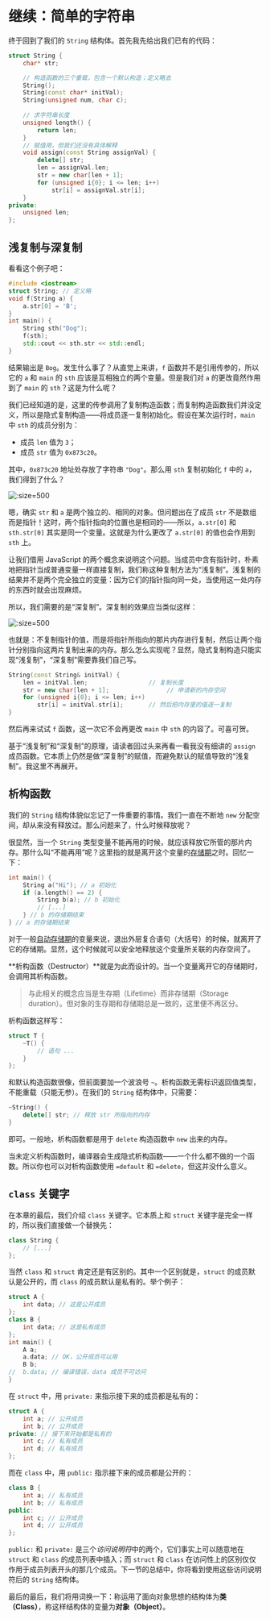 # 继续：简单的字符串

终于回到了我们的 `String` 结构体。首先我先给出我们已有的代码：
```cpp
struct String {
    char* str;

    // 构造函数的三个重载，包含一个默认构造；定义略去
    String();
    String(const char* initVal);
    String(unsigned num, char c);
    
    // 求字符串长度
    unsigned length() {
        return len;
    }
    // 赋值用，但我们还没有具体解释
    void assign(const String assignVal) {
        delete[] str;
        len = assignVal.len;
        str = new char[len + 1];
        for (unsigned i{0}; i <= len; i++)
            str[i] = assignVal.str[i];
    }
private:
    unsigned len;
};
```

## 浅复制与深复制

看看这个例子吧：
```cpp
#include <iostream>
struct String; // 定义略
void f(String a) {
    a.str[0] = 'B';
}
int main() {
    String sth("Dog");
    f(sth);
    std::cout << sth.str << std::endl;
}
```
结果输出是 `Bog`。发生什么事了？从直觉上来讲，`f` 函数并不是引用传参的，所以它的 `a` 和 `main` 的 `sth` 应该是互相独立的两个变量。但是我们对 `a` 的更改竟然作用到了 `main` 的 `sth`？这是为什么呢？

我们已经知道的是，这里的传参调用了复制构造函数；而复制构造函数我们并没定义，所以是隐式复制构造——将成员逐一复制初始化。假设在某次运行时，`main` 中 `sth` 的成员分别为：
- 成员 `len` 值为 `3`；
- 成员 `str` 值为 `0x873c20`。

其中，`0x873c20` 地址处存放了字符串 `"Dog"`。那么用 `sth` 复制初始化 `f` 中的 `a`，我们得到了什么？

![](https://s3.ax1x.com/2021/01/23/s7OYct.png ':size=500')

嗯，确实 `str` 和 `a` 是两个独立的、相同的对象。但问题出在了成员 `str` 不是数组而是指针！这时，两个指针指向的位置也是相同的——所以，`a.str[0]` 和 `sth.str[0]` 其实是同一个变量。这就是为什么更改了 `a.str[0]` 的值也会作用到 `sth` 上。

让我们借用 JavaScript 的两个概念来说明这个问题。当成员中含有指针时，朴素地把指针当成普通变量一样直接复制，我们称这种复制方法为“浅复制”。浅复制的结果并不是两个完全独立的变量：因为它们的指针指向同一处，当使用这一处内存的东西时就会出现麻烦。

所以，我们需要的是“深复制”。深复制的效果应当类似这样：

![](https://s3.ax1x.com/2021/01/23/s7Xn8s.png ':size=500')

也就是：不复制指针的值，而是将指针所指向的那片内存进行复制，然后让两个指针分别指向这两片复制出来的内存。那么怎么实现呢？显然，隐式复制构造只能实现“浅复制”，“深复制”需要靠我们自己写。

```cpp
String(const String& initVal) {
    len = initVal.len;                 // 复制长度
    str = new char[len + 1];                // 申请新的内存空间
    for (unsigned i{0}; i <= len; i++)
        str[i] = initVal.str[i];       // 然后把内存里的值逐一复制
}
```

然后再来试试 `f` 函数，这一次它不会再更改 `main` 中 `sth` 的内容了。可喜可贺。

基于“浅复制”和“深复制”的原理，请读者回过头来再看一看我没有细讲的 `assign` 成员函数。它本质上仍然是做“深复制”的赋值，而避免默认的赋值导致的“浅复制”。我这里不再展开。

## 析构函数

我们的 `String` 结构体貌似忘记了一件重要的事情。我们一直在不断地 `new` 分配空间，却从来没有释放过。那么问题来了，什么时候释放呢？

很显然，当一个 `String` 类型变量不能再用的时候，就应该释放它所管的那片内存。那什么叫“不能再用”呢？这里指的就是离开这个变量的[存储期](ch04/list/storage_duration)之时。回忆一下：
```cpp
int main() { 
    String a("Hi"); // a 初始化
    if (a.length() == 2) {
        String b(a); // b 初始化
        // [...]
    } // b 的存储期结束
} // a 的存储期结束
```
对于一般[自动存储期](ch04/list/storage_duration#自动存储期)的变量来说，退出外层复合语句（大括号）的时候，就离开了它的存储期。显然，这个时候就可以安全地释放这个变量所关联的内存空间了。

**析构函数（Destructor）**就是为此而设计的。当一个变量离开它的存储期时，会调用其析构函数。

> 与此相关的概念应当是生存期（Lifetime）而非存储期（Storage duration）。但对象的生存期和存储期总是一致的，这里便不再区分。

析构函数这样写：
```cpp
struct T {
    ~T() {
        // 语句 ...
    }
};
```
和默认构造函数很像，但前面要加一个波浪号 `~`。析构函数无需标识返回值类型，不能重载（只能无参）。在我们的 `String` 结构体中，只需要：
```cpp
~String() {
    delete[] str; // 释放 str 所指向的内存
}
```
即可。一般地，析构函数都是用于 `delete` 构造函数中 `new` 出来的内存。

当未定义析构函数时，编译器会生成隐式析构函数——一个什么都不做的一个函数。所以你也可以对析构函数使用 `=default` 和 `=delete`，但这并没什么意义。

## `class` 关键字

在本章的最后，我们介绍 `class` 关键字。它本质上和 `struct` 关键字是完全一样的，所以我们直接做一个替换先：
```cpp
class String {
    // [...]
};
```
当然 `class` 和 `struct` 肯定还是有区别的。其中一个区别就是，`struct` 的成员默认是公开的，而 `class` 的成员默认是私有的。举个例子：
```CPP
struct A {
    int data; // 这是公开成员
};
class B {
    int data; // 这是私有成员
};
int main() {
    A a;
    a.data; // OK，公开成员可以用
    B b;
//  b.data; // 编译错误，data 成员不可访问
}
```
在 `struct` 中，用 `private:` 来指示接下来的成员都是私有的：
```cpp
struct A {
    int a; // 公开成员
    int b; // 公开成员
private: // 接下来开始都是私有的
    int c; // 私有成员
    int d; // 私有成员
};
```
而在 `class` 中，用 `public:` 指示接下来的成员都是公开的：
```cpp
class B {
    int a; // 私有成员
    int b; // 私有成员
public:
    int c; // 公开成员
    int d; // 公开成员
};
```
`public:` 和 `private:` 是三个*访问说明符*中的两个，它们事实上可以随意地在 `struct` 和 `class` 的成员列表中插入；而 `struct` 和 `class` 在访问性上的区别仅仅作用于成员列表开头的那几个成员。下一节的总结中，你将看到使用这些访问说明符后的 `String` 结构体。

最后的最后，我们将用词换一下：称运用了面向对象思想的结构体为**类（Class）**，称这样结构体的变量为**对象（Object）**。